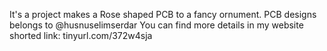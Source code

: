 It's a project makes a Rose shaped PCB to a fancy ornument. PCB designs belongs to @husnuselimserdar
You can find more details in my website shorted link: tinyurl.com/372w4sja
